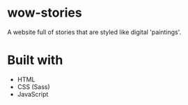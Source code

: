 # wow-stories
A website full of stories that are styled like digital 'paintings'.

# Built with
- HTML
- CSS (Sass)
- JavaScript
